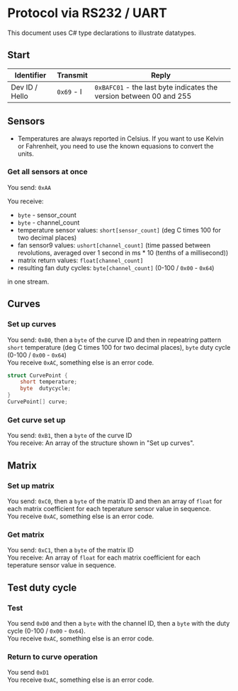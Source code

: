# Protocol via RS232 / UART

This document uses C# type declarations to illustrate datatypes.

## Start
| Identifier     | Transmit    | Reply                                                               |
| -------------- | ----------- | ------------------------------------------------------------------- |
| Dev ID / Hello | `0x69` - I  | `0xBAFC01` - the last byte indicates the version between 00 and 255 |

## Sensors
- Temperatures are always reported in Celsius. If you want to use Kelvin or Fahrenheit, you need to use the known equasions to convert the units.

### Get all sensors at once

You send: `0xAA`

You receive:  
* `byte` - sensor_count
* `byte` - channel_count
* temperature sensor values: `short[sensor_count]` (deg C times 100 for two decimal places)
* fan sensor9 values: `ushort[channel_count]` (time passed between revolutions, averaged over 1 second in ms * 10 (tenths of a millisecond))
* matrix return values: `float[channel_count]`
* resulting fan duty cycles: `byte[channel_count]` (0-100 / `0x00` - `0x64`)

in one stream.

## Curves

### Set up curves

You send: `0xB0`, then a `byte` of the curve ID and then in repeatring pattern `short` temperature (deg C times 100 for two decimal places), `byte` duty cycle (0-100 / `0x00` - `0x64`)  
You receive `0xAC`, something else is an error code.

```cs
struct CurvePoint {
    short temperature;
    byte  dutycycle;
}
CurvePoint[] curve;
```

### Get curve set up

You send: `0xB1`, then a `byte` of the curve ID  
You receive: An array of the structure shown in "Set up curves".

## Matrix

### Set up matrix

You send: `0xC0`, then a `byte` of the matrix ID and then an array of `float` for each matrix coefficient for each teperature sensor value in sequence.  
You receive `0xAC`, something else is an error code.

### Get matrix

You send: `0xC1`, then a `byte` of the matrix ID  
You receive: An array of `float` for each matrix coefficient for each teperature sensor value in sequence.

## Test duty cycle

### Test

You send `0xD0` and then a `byte` with the channel ID, then a `byte` with the duty cycle (0-100 / `0x00` - `0x64`).  
You receive `0xAC`, something else is an error code.

### Return to curve operation

You send `0xD1`  
You receive `0xAC`, something else is an error code.